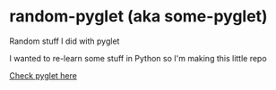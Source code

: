 # random-pyglet (aka some-pyglet)
Random stuff I did with pyglet

I wanted to re-learn some stuff in Python so I'm making this little repo

[Check pyglet here](https://github.com/pyglet/pyglet)
